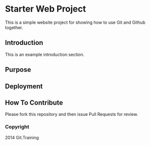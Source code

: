 # Starter Web Project

This is a simple website project for showing how to use Git and Github together.

## Introduction

This is an example introduction section.

## Purpose

## Deployment

## How To Contribute

Please fork this repository and then issue Pull Requests for review.

### Copyright
2014 Git.Training